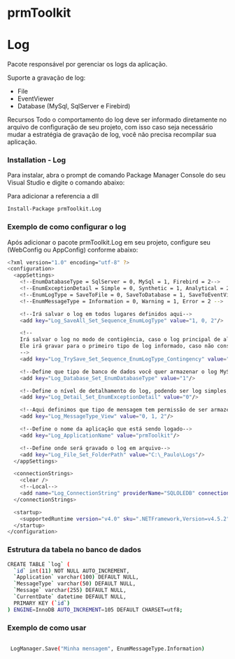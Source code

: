 # prmToolkit

# Log
Pacote responsável por gerenciar os logs da aplicação.

Suporte a gravação de log:
- File
- EventViewer
- Database (MySql, SqlServer e Firebird)

Recursos
Todo o comportamento do log deve ser informado diretamente no arquivo de configuração de seu projeto, com isso caso seja necessário mudar a estratégia de gravação de log, você não precisa recompilar sua aplicação.


### Installation - Log

Para instalar, abra o prompt de comando Package Manager Console do seu Visual Studio e digite o comando abaixo:

Para adicionar a referencia a dll
```sh
Install-Package prmToolkit.Log
```

### Exemplo de como configurar o log

Após adicionar o pacote prmToolkit.Log em seu projeto, configure seu (WebConfig ou AppConfig) conforme abaixo:


```sh
<?xml version="1.0" encoding="utf-8" ?>
<configuration>
  <appSettings>
    <!--EnumDatabaseType = SqlServer = 0, MySql = 1, Firebird = 2-->
    <!--EnumExceptionDetail = Simple = 0, Synthetic = 1, Analytical = 2-->
    <!--EnumLogType = SaveToFile = 0, SaveToDatabase = 1, SaveToEventViewer = 2-->
    <!--EnumMessageType = Information = 0, Warning = 1, Error = 2 -->

    <!--Irá salvar o log em todos lugares definidos aqui-->
    <add key="Log_SaveAll_Set_Sequence_EnumLogType" value="1, 0, 2"/>

    <!--
    Irá salvar o log no modo de contigência, caso o log principal de algum erro o contigência é acionado. 
    Ele irá gravar para o primeiro tipo de log informado, caso não consiga ele tenta o segundo tipo de log informado e assim sucessivamente
    -->
    <add key="Log_TrySave_Set_Sequence_EnumLogType_Contingency" value="0"/>

    <!--Define que tipo de banco de dados você quer armazenar o log MySql, SqlServer ou Firebird-->
    <add key="Log_Database_Set_EnumDatabaseType" value="1"/>

    <!--Define o nível de detalhamento do log, podendo ser log simples, sintético ou analitico-->
    <add key="Log_Detail_Set_EnumExceptionDetail" value="0"/>

    <!--Aqui definimos que tipo de mensagem tem permissão de ser armazenado, podendo ser Information, Warning e Error-->
    <add key="Log_MessageType_View" value="0, 1, 2"/>

    <!--Define o nome da aplicação que está sendo logado-->
    <add key="Log_ApplicationName" value="prmToolkit"/>

    <!--Define onde será gravado o log em arquivo-->
    <add key="Log_File_Set_FolderPath" value="C:\_Paulo\Logs"/>
  </appSettings>

  <connectionStrings>
    <clear />
    <!--Local-->
    <add name="Log_ConnectionString" providerName="SQLOLEDB" connectionString="Server=localhost; Database=samich_log; Port=3306; Uid=root; Pwd=MySQL@dmin;" />
  </connectionStrings>

  <startup>
    <supportedRuntime version="v4.0" sku=".NETFramework,Version=v4.5.2" />
  </startup>
</configuration>

```
### Estrutura da tabela no banco de dados
```sh
CREATE TABLE `log` (
  `id` int(11) NOT NULL AUTO_INCREMENT,
  `Application` varchar(100) DEFAULT NULL,
  `MessageType` varchar(50) DEFAULT NULL,
  `Message` varchar(255) DEFAULT NULL,
  `CurrentDate` datetime DEFAULT NULL,
  PRIMARY KEY (`id`)
) ENGINE=InnoDB AUTO_INCREMENT=105 DEFAULT CHARSET=utf8;
```

### Exemplo de como usar

```sh
 
 LogManager.Save("Minha mensagem", EnumMessageType.Information)
 
```

